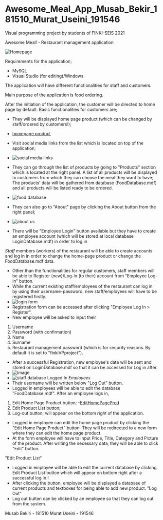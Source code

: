 # Awesome_Meal_App_Musab_Bekir_181510_Murat_Useini_191546

Visual programming project by students of FINKI-SEIS 2021

Awesome Meal! - Restaurant management application

![Homepage](https://user-images.githubusercontent.com/63672103/121812950-3dc74000-cc6a-11eb-9ea0-1ea6242ae783.png)

Requirements for the application;
- MySQL
- Visual Studio (for editing)/Windows

The application will have different functionalities for staff and customers.

Main purpose of the application is food ordering.

After the initiation of the application, the customer will be directed to home page by default. Basic functionalities for customers are;
- They will be displayed home page product (which can be changed by staff/ordered by customers!);
- [homepage product](https://user-images.githubusercontent.com/63672103/121812998-7404bf80-cc6a-11eb-8a06-2292639b9fe4.png)
- Visit social media links from the list which is located on top of the application;
- ![social media links](https://user-images.githubusercontent.com/63672103/121813026-972f6f00-cc6a-11eb-8933-e9060af6d26c.png)

- They can go through the list of products by going to "Products" section which is located at the right panel. A list of all products will be displayed to customers from which they can choose the meal they want to have;
  The products' data will be gathered from database (FoodDatabase.mdf) and all products will be listed ready to be ordered.
- ![food database](https://user-images.githubusercontent.com/63672103/121813080-d493fc80-cc6a-11eb-97d4-3521f41e8ded.png)

- They can also go to "About" page by clicking the About button from the right panel;
- ![about us](https://user-images.githubusercontent.com/63672103/121813160-102ec680-cc6b-11eb-837c-d13759332300.png)
- There will be "Employee Login" button available but they have to create an employee account (which will be stored at local database LoginDatabase.mdf) in order to log in

*Staff* members (workers) of the restaurant will be able to create accounts and log in in order to change the home-page product or change the FoodDatabase.mdf data.
- Other than the functionalities for regular customers, staff members will be able to Register (new)/Log-In (to their) account from "Employee Log-In" button.
- While the current existing staff/employees of the restaurant can log in by using their username-password, new staff/employees will have to be registered firstly.
- ![login form](https://user-images.githubusercontent.com/63672103/121813188-394f5700-cc6b-11eb-9f46-bfe87b4b17f3.png)
- Registration form can be accessed after clicking "Employee Log In > Register".
- New employee will be asked to input their
1. Username
2. Password (with confirmation)
3. Name
4. Surname
5. Restaurant management password (which is for security reasons. By default it is set to "finkiVPproject").
- After a successful Registration, new employee's data will be sent and stored on LoginDatabase.mdf so that it can be accessed for Log in after.
- ![image](https://user-images.githubusercontent.com/63672103/121813228-6865c880-cc6b-11eb-971d-786934d1969c.png)
- ![staff database](https://user-images.githubusercontent.com/63672103/121813368-09ed1a00-cc6c-11eb-9abc-dab23fe76893.png)
Logged In *Employees*
- Their username will be written below "Log Out" button.
- Logged in employees will be able to edit the database "FoodDatabase.mdf". After an employee logs in, 
1. Edit Home Page Product button;
-[EditHomePageProd](https://user-images.githubusercontent.com/63672103/121819981-6feb9880-cc90-11eb-84f5-6e9a90fb746f.PNG)
2. Edit Product List button;
3. Log-out button;
will appear on the bottom right of the application.
- Logged in employee can edit the home page product by clicking the "Edit Home Page Product" button. They will be redirected to a new form where they can edit the home page product.
- At the form employee will have to input Price, Title, Category and Picture of the product. After writing the necessary data, they will be able to click "Edit" button.

"Edit Product List"
- Logged in employee will be able to edit the current database by clicking Edit Product List button which will appear on bottom right after a successful log in.!
- After clicking the button, employee will be displayed a database of current products and textboxes for being able to add new product.
"Log Out"
- Log out button can be clicked by an employee so that they can log out from the system.

Musab Bekiri - 181510
Murat Useini - 191546
